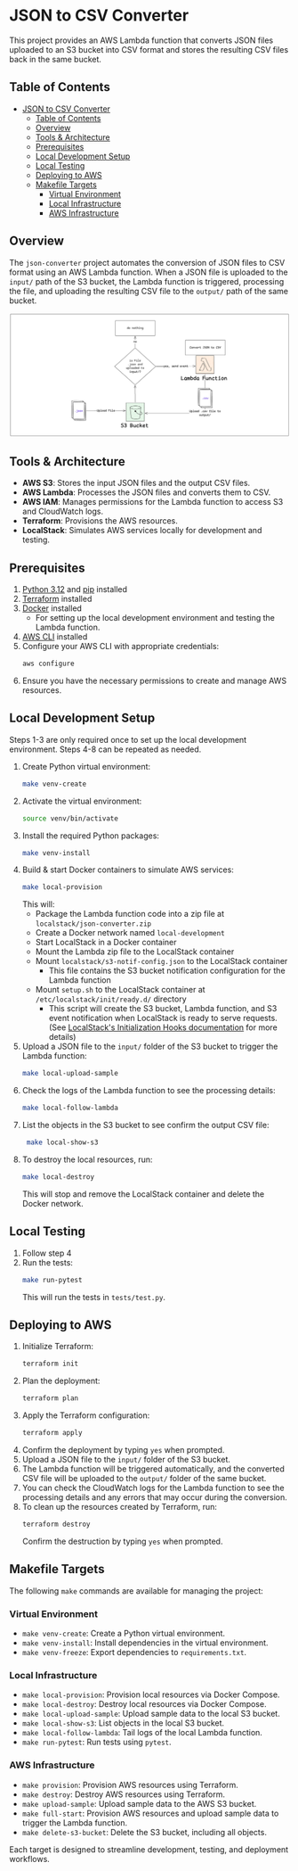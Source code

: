 # JSON to CSV Converter

This project provides an AWS Lambda function that converts JSON files uploaded to an S3 bucket into CSV format and stores the resulting CSV files back in the same bucket.

## Table of Contents

- [JSON to CSV Converter](#json-to-csv-converter)
  - [Table of Contents](#table-of-contents)
  - [Overview](#overview)
  - [Tools \& Architecture](#tools--architecture)
  - [Prerequisites](#prerequisites)
  - [Local Development Setup](#local-development-setup)
  - [Local Testing](#local-testing)
  - [Deploying to AWS](#deploying-to-aws)
  - [Makefile Targets](#makefile-targets)
    - [Virtual Environment](#virtual-environment)
    - [Local Infrastructure](#local-infrastructure)
    - [AWS Infrastructure](#aws-infrastructure)

## Overview

The `json-converter` project automates the conversion of JSON files to CSV format using an AWS Lambda function. When a JSON file is uploaded to the `input/` path of the S3 bucket, the Lambda function is triggered, processing the file, and uploading the resulting CSV file to the `output/` path of the same bucket.

![Diagram](./docs/diagram.png)

## Tools & Architecture

- **AWS S3**: Stores the input JSON files and the output CSV files.
- **AWS Lambda**: Processes the JSON files and converts them to CSV.
- **AWS IAM**: Manages permissions for the Lambda function to access S3 and CloudWatch logs.
- **Terraform**: Provisions the AWS resources.
- **LocalStack**: Simulates AWS services locally for development and testing.

## Prerequisites

1. [Python 3.12](https://www.python.org/downloads/) and [pip](https://pip.pypa.io/en/stable/installation/) installed
2. [Terraform](https://developer.hashicorp.com/terraform/tutorials/aws-get-started/install-cli) installed
3. [Docker](https://docs.docker.com/get-docker/) installed
   - For setting up the local development environment and testing the Lambda function.
4. [AWS CLI](https://docs.aws.amazon.com/cli/latest/userguide/install-cliv2.html) installed
5. Configure your AWS CLI with appropriate credentials:
   ```bash
   aws configure
   ```
6. Ensure you have the necessary permissions to create and manage AWS resources.

## Local Development Setup

Steps 1-3 are only required once to set up the local development environment. Steps 4-8 can be repeated as needed.

1. Create Python virtual environment:
   ```bash
   make venv-create
   ```
2. Activate the virtual environment:
   ```bash
   source venv/bin/activate
   ```
3. Install the required Python packages:
    ```bash
    make venv-install
    ```
4. Build & start Docker containers to simulate AWS services:
   ```bash
   make local-provision
   ```
   This will:
      - Package the Lambda function code into a zip file at `localstack/json-converter.zip`
      - Create a Docker network named `local-development`
      - Start LocalStack in a Docker container
      - Mount the Lambda zip file to the LocalStack container
      - Mount `localstack/s3-notif-config.json` to the LocalStack container
        - This file contains the S3 bucket notification configuration for the Lambda function
      - Mount `setup.sh` to the LocalStack container at `/etc/localstack/init/ready.d/` directory
        - This script will create the S3 bucket, Lambda function, and S3 event notification when LocalStack is ready to serve requests. (See [LocalStack's Initialization Hooks documentation](https://docs.localstack.cloud/references/init-hooks/) for more details)
5. Upload a JSON file to the `input/` folder of the S3 bucket to trigger the Lambda function:
   ```bash
   make local-upload-sample
   ```
6. Check the logs of the Lambda function to see the processing details:
   ```bash
   make local-follow-lambda
   ```
7. List the objects in the S3 bucket to see confirm the output CSV file:
   ```bash
    make local-show-s3
   ```
8. To destroy the local resources, run:
   ```bash
   make local-destroy
   ```
   This will stop and remove the LocalStack container and delete the Docker network.

## Local Testing
1. Follow step 4
2. Run the tests:
   ```bash
   make run-pytest
   ```
   This will run the tests in `tests/test.py`.

## Deploying to AWS
1. Initialize Terraform:
   ```bash
   terraform init
   ```
2. Plan the deployment:
   ```bash
   terraform plan
   ```
3. Apply the Terraform configuration:
   ```bash
   terraform apply
   ```
4. Confirm the deployment by typing `yes` when prompted.
5. Upload a JSON file to the `input/` folder of the S3 bucket.
6. The Lambda function will be triggered automatically, and the converted CSV file will be uploaded to the `output/` folder of the same bucket.
7. You can check the CloudWatch logs for the Lambda function to see the processing details and any errors that may occur during the conversion.
8. To clean up the resources created by Terraform, run:
   ```bash
   terraform destroy
   ```
    Confirm the destruction by typing `yes` when prompted.

## Makefile Targets

The following `make` commands are available for managing the project:

### Virtual Environment
- `make venv-create`: Create a Python virtual environment.
- `make venv-install`: Install dependencies in the virtual environment.
- `make venv-freeze`: Export dependencies to `requirements.txt`.

### Local Infrastructure
- `make local-provision`: Provision local resources via Docker Compose.
- `make local-destroy`: Destroy local resources via Docker Compose.
- `make local-upload-sample`: Upload sample data to the local S3 bucket.
- `make local-show-s3`: List objects in the local S3 bucket.
- `make local-follow-lambda`: Tail logs of the local Lambda function.
- `make run-pytest`: Run tests using `pytest`.

### AWS Infrastructure
- `make provision`: Provision AWS resources using Terraform.
- `make destroy`: Destroy AWS resources using Terraform.
- `make upload-sample`: Upload sample data to the AWS S3 bucket.
- `make full-start`: Provision AWS resources and upload sample data to trigger the Lambda function.
- `make delete-s3-bucket`: Delete the S3 bucket, including all objects.

Each target is designed to streamline development, testing, and deployment workflows.